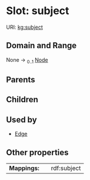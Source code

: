 
# Slot: subject



URI: [kg:subject](https://purl.humanatlas.io/vocab/kg/subject)


## Domain and Range

None &#8594;  <sub>0..1</sub> [Node](Node.md)

## Parents


## Children


## Used by

 * [Edge](Edge.md)

## Other properties

|  |  |  |
| --- | --- | --- |
| **Mappings:** | | rdf:subject |
